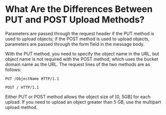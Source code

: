 # What Are the Differences Between PUT and POST Upload Methods?<a name="obs_faq_0071"></a>

Parameters are passed through the request header if the PUT method is used to upload objects; if the POST method is used to upload objects, parameters are passed through the form field in the message body.

With the PUT method, you need to specify the object name in the URL, but object name is not required with the POST method, which uses the bucket domain name as the URL. The request lines of the two methods are as follows:

```
PUT /ObjectName HTTP/1.1
```

```
POST / HTTP/1.1
```

Either PUT or POST method allows the object size of \[0, 5GB\] for each upload. If you need to upload an object greater than 5 GB, use the multipart upload method.


